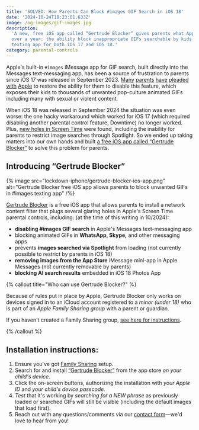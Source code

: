 ```yaml
---
title: 'SOLVED: How Parents Can Block #images GIF Search in iOS 18'
date: '2024-10-24T18:23:01.633Z'
image: /og-images/gif-images.jpg
description:
  'A new, free iOS app called “Gertrude Blocker” gives parents what Apple has refused for
  over a year: the ability block inappropriate GIFs searchable by kids in the Messages
  texting app for both iOS 17 and iOS 18.'
category: parental-controls
---
```


Apple's built-in `#images` iMessage app for GIF search, built directly into the Messages
text-messaging app, has been a source of frustration to parents since iOS 17 was released
in September 2023. [Many](https://discussions.apple.com/thread/255165706)
[parents](https://discussions.apple.com/thread/254820669)
[have](https://discussions.apple.com/thread/254724878)
[pleaded](https://discussions.apple.com/thread/8117088)
[with](https://discussions.apple.com/thread/251774575)
[Apple](https://www.reddit.com/r/ios/comments/1c09fvp/how_to_block_images) to restore the
ability for them to disable this feature, which exposes their kids to thousands of
unwanted pop-culture animated GIFs including many with sexual or violent content.

When iOS 18 was released in September 2024 the situation was even worse: the one hacky
workaround which worked for iOS 17 (which required disabling another parental control
feature, Downtime) no longer worked. Plus,
[new holes in Screen Time](/blog/ios18-screentime-what-parents-should-know) were found,
including the inability for parents to restrict image searches through Spotlight. So we
ended up taking matters into our own hands and built
[a free iOS app called “Gertrude Blocker”](https://apps.apple.com/us/app/gertrude-blocker/id6736368820)
to solve this problem for parents.

## Introducing “Gertrude Blocker”

{% image src="lockdown-iphone/gertrude-blocker-ios-app.png" alt="Gertrude Blocker free iOS app allows parents to block unwanted GIFs in #images texting app" /%}

[Gertrude Blocker](https://apps.apple.com/us/app/gertrude-blocker/id6736368820) is a free
iOS app that allows parents to install a network content filter that plugs several glaring
holes in Apple's Screen Time parental controls, including: (at the time of this writing in
10/2024):

- **disabling #images GIF search** in Apple's Messages text-messaging app
- blocking animated GIFs in **WhatsApp, Skype,** and other messaging apps
- prevents **images searched via Spotlight** from loading (not currently possible to
  restrict by parents in iOS 18)
- **removing images from the App Store** iMessage mini-app in Apple Messages (not
  currently removable by parents)
- **blocking AI search results** embedded in iOS 18 Photos App

{% callout title="Who can use Gertrude Blocker?" %}

Because of rules put in place by Apple, Gertrude Blocker only works on devices signed in
to an iCloud account registered to a _minor (under 18)_ who is part of an _Apple Family
Sharing group_ with a parent or guardian.

If you haven't created a Family Sharing group,
[see here for instructions](https://support.apple.com/en-us/108380).

{% /callout %}

## Installation instructions:

1. Ensure you've got [Family Sharing](https://support.apple.com/en-us/108380) setup.
2. Search for and install
   [“Gertrude Blocker”](https://apps.apple.com/us/app/gertrude-blocker/id6736368820) from
   the app store _on your child's device._
3. Click the on-screen buttons, authorizing the installation with _your Apple ID_ and
   _your child's device passcode._
4. _Test_ that it's working by _searching for a NEW phrase_ as previously loaded or
   searched GIFs will still be visible (including the default images that load first).
5. Reach out with any questions/comments via our [contact form](/contact)&mdash;we'd love
   to hear from you!
